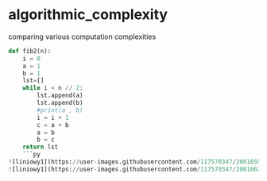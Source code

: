 # algorithmic_complexity
comparing various computation complexities
```py
def fib2(n):
    i = 0
    a = 1
    b = 1
    lst=[]
    while i < n // 2:
        lst.append(a)
        lst.append(b)
        #print(a , b)
        i = i + 1
        c = a + b
        a = b
        b = c
    return lst
    ```py
![liniowy1](https://user-images.githubusercontent.com/117570347/200165973-e43fb2b4-d7aa-4697-9d85-a50f2615f81a.jpg)
![liniowy1](https://user-images.githubusercontent.com/117570347/200166219-3b0a724f-bae7-4935-ae18-1beba093d050.jpg)
